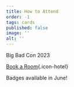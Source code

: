 ```yaml
---
title: How to Attend
order: -1
tags: cards
published: false
image: ''
alt: ''
---
```


Big Bad Con 2023

<!--[Register Now!](https://www.bigbadcon.com/register/){.icon-badge}-->

[Book a Room](https://www.hyatt.com/en-US/group-booking/SFOBU/G-BBC4){.icon-hotel}

Badges available in June!

<!--Sign up to attend Big Bad Con!

[Buy a Badge](/buy-a-badge){.icon-badge}

[Book a Room](https://www.hyatt.com/en-US/group-booking/SFOBU/G-BBC3){.icon-hotel}

[Hotel](/hotel){.icon-hotel}

[Exhibitors](/exhibitor-information){.icon-booth}

[Program](/images/03-new_bigbadcon_program_10-09.pdf){.icon-book}

[FAQ](/faq){.icon-faq}-->
